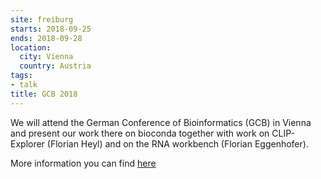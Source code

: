 ```yaml
---
site: freiburg
starts: 2018-09-25
ends: 2018-09-28
location:
  city: Vienna
  country: Austria
tags:
- talk
title: GCB 2018
---
```


We will attend the German Conference of Bioinformatics (GCB) in Vienna and present our work there on bioconda together with work on CLIP-Explorer (Florian Heyl) and on the RNA workbench (Florian Eggenhofer).

More information you can find [here](https://gcb2018.csb.univie.ac.at)
